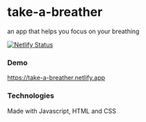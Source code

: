 # take-a-breather

an app that helps you focus on your breathing

[![Netlify Status](https://api.netlify.com/api/v1/badges/6aebd1fc-ec4c-4d04-97c5-99580aa995e5/deploy-status)](https://app.netlify.com/sites/take-a-breather/deploys)

### Demo

<https://take-a-breather.netlify.app>

### Technologies

Made with Javascript, HTML and CSS
